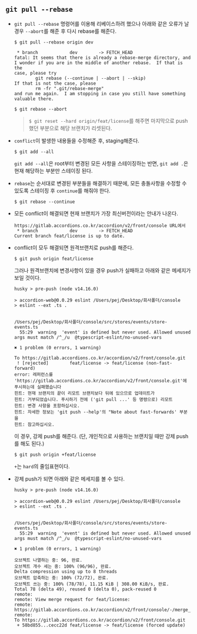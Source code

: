 ## `git pull --rebase`

- `git pull --rebase` 명령어를 이용해 리베이스하려 했으나 아래와 같은 오류가 날 경우 `--abort`를 해준 후 다시 rebase를 해준다.

    ```
    $ git pull --rebase origin dev
    ```
    ```
     * branch            dev        -> FETCH_HEAD
    fatal: It seems that there is already a rebase-merge directory, and
    I wonder if you are in the middle of another rebase.  If that is the
    case, please try
            git rebase (--continue | --abort | --skip)
    If that is not the case, please
            rm -fr ".git/rebase-merge"
    and run me again.  I am stopping in case you still have something
    valuable there.
    ```
    ```
    $ git rebase --abort
    ```
    
    > `$ git reset --hard origin/feat/license`를 해주면 마지막으로 push했던 부분으로 해당 브랜치가 리셋된다. 

- `conflict`이 발생한 내용들을 수정해준 후, staging해준다. 
    ```
    $ git add --all 
    ```
    `git add --all`은 root부터 변경된 모든 사항을 스테이징하는 반면, `git add .`은 현재 해당하는 부분만 스테이징 된다.
    
- `rebase`는 순서대로 변경된 부분들을 해결하기 때문에, 모든 충돌사항을 수정할 수 있도록 스테이징 후 `continue`를 해줘야 한다.
    ```
    $ git rebase --continue
    ```
    
    
- 모든 conflict이 해결되면 현재 브랜치가 가장 최신버전이라는 안내가 나온다.
   ```
   https://gitlab.accordions.co.kr/accordion/v2/front/console URL에서
    * branch            dev        -> FETCH_HEAD
   Current branch feat/license is up to date.
   ```
   
- conflict이 모두 해결되면 원격브랜치로 push를 해준다.
  ```
  $ git push origin feat/license
  ```
  그러나 원격브랜치에 변경사항이 있을 경우 push가 실패하고 아래와 같은 메세지가 보일 것이다.
  ```
  husky > pre-push (node v14.16.0)

  > accordion-web@0.0.29 eslint /Users/pej/Desktop/회사폴더/console
  > eslint --ext .ts .


  /Users/pej/Desktop/회사폴더/console/src/stores/events/store-events.ts
    55:29  warning  'event' is defined but never used. Allowed unused args must match /^_/u  @typescript-eslint/no-unused-vars

  ✖ 1 problem (0 errors, 1 warning)

  To https://gitlab.accordions.co.kr/accordion/v2/front/console.git
   ! [rejected]        feat/license -> feat/license (non-fast-forward)
  error: 레퍼런스를 'https://gitlab.accordions.co.kr/accordion/v2/front/console.git'에 푸시하는데 실패했습니다
  힌트: 현재 브랜치의 끝이 리모트 브랜치보다 뒤에 있으므로 업데이트가
  힌트: 거부되었습니다. 푸시하기 전에 ('git pull ...' 등 명령으로) 리모트
  힌트: 변경 사항을 포함하십시오.
  힌트: 자세한 정보는 'git push --help'의 "Note about fast-forwards' 부분을
  힌트: 참고하십시오.
  ```
  
  이 경우, 강제 push를 해준다. 
  (단, 개인적으로 사용하는 브랜치일 때만 강제 push를 해도 된다.)
  ```
  $ git push origin +feat/license
  ```
  `+`는 `hard`의 줄임표현이다.
  
  
- 강제 push가 되면 아래와 같은 메세지를 볼 수 있다.
  ```
  husky > pre-push (node v14.16.0)

  > accordion-web@0.0.29 eslint /Users/pej/Desktop/회사폴더/console
  > eslint --ext .ts .


  /Users/pej/Desktop/회사폴더/console/src/stores/events/store-events.ts
    55:29  warning  'event' is defined but never used. Allowed unused args must match /^_/u  @typescript-eslint/no-unused-vars

  ✖ 1 problem (0 errors, 1 warning)

  오브젝트 나열하는 중: 96, 완료.
  오브젝트 개수 세는 중: 100% (96/96), 완료.
  Delta compression using up to 8 threads
  오브젝트 압축하는 중: 100% (72/72), 완료.
  오브젝트 쓰는 중: 100% (78/78), 11.15 KiB | 308.00 KiB/s, 완료.
  Total 78 (delta 49), reused 0 (delta 0), pack-reused 0
  remote: 
  remote: View merge request for feat/license:
  remote:   https://gitlab.accordions.co.kr/accordion/v2/front/console/-/merge_requests/68
  remote: 
  To https://gitlab.accordions.co.kr/accordion/v2/front/console.git
   + 58bd855...cecc22d feat/license -> feat/license (forced update)
  ```
  
  
  
